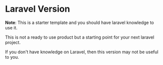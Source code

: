 # Laravel Version
**Note**: This is a starter template and you should have laravel knowledge to use it.

This is not a ready to use product but a starting point for your next laravel project.

If you don't have knowledge on Laravel, then this version may not be useful to you.

